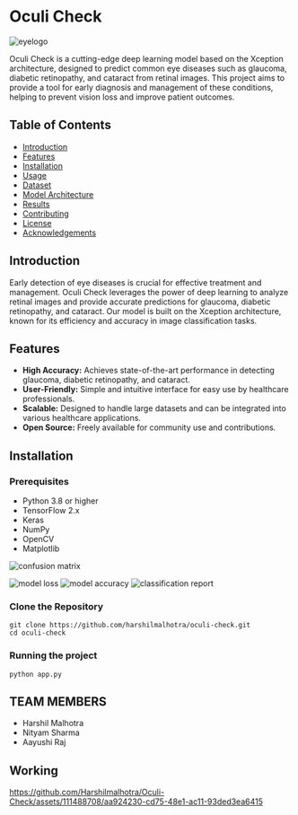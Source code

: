 # Oculi Check

![eyelogo](https://github.com/Harshilmalhotra/Oculi-Check/assets/111488708/f70262d9-c737-4726-a74d-a3ba3cd74a3d)


Oculi Check is a cutting-edge deep learning model based on the Xception architecture, designed to predict common eye diseases such as glaucoma, diabetic retinopathy, and cataract from retinal images. This project aims to provide a tool for early diagnosis and management of these conditions, helping to prevent vision loss and improve patient outcomes.

## Table of Contents

- [Introduction](#introduction)
- [Features](#features)
- [Installation](#installation)
- [Usage](#usage)
- [Dataset](#dataset)
- [Model Architecture](#model-architecture)
- [Results](#results)
- [Contributing](#contributing)
- [License](#license)
- [Acknowledgements](#acknowledgements)

## Introduction

Early detection of eye diseases is crucial for effective treatment and management. Oculi Check leverages the power of deep learning to analyze retinal images and provide accurate predictions for glaucoma, diabetic retinopathy, and cataract. Our model is built on the Xception architecture, known for its efficiency and accuracy in image classification tasks.

## Features

- **High Accuracy:** Achieves state-of-the-art performance in detecting glaucoma, diabetic retinopathy, and cataract.
- **User-Friendly:** Simple and intuitive interface for easy use by healthcare professionals.
- **Scalable:** Designed to handle large datasets and can be integrated into various healthcare applications.
- **Open Source:** Freely available for community use and contributions.

## Installation

### Prerequisites

- Python 3.8 or higher
- TensorFlow 2.x
- Keras
- NumPy
- OpenCV
- Matplotlib

![confusion matrix](https://github.com/Harshilmalhotra/Oculi-Check/assets/142774674/ed2297d2-5888-4ce8-937c-195b38fb8446)

![model loss](https://github.com/Harshilmalhotra/Oculi-Check/assets/142774674/33a21df6-f7de-49bc-9c19-7619d27836b3)
![model accuracy](https://github.com/Harshilmalhotra/Oculi-Check/assets/142774674/c41c492c-1c20-4b81-a9f8-d44b2a047f3a)
![classification report](https://github.com/Harshilmalhotra/Oculi-Check/assets/142774674/65b3f9de-19cb-482a-9820-4bc5653a379c)

### Clone the Repository

```
git clone https://github.com/harshilmalhotra/oculi-check.git
cd oculi-check
```

### Running the project
``` 
python app.py
```

## TEAM MEMBERS
- Harshil Malhotra
- Nityam Sharma
- Aayushi Raj

## Working
https://github.com/Harshilmalhotra/Oculi-Check/assets/111488708/aa924230-cd75-48e1-ac11-93ded3ea6415


